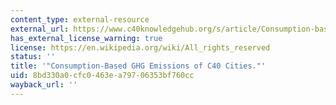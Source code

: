 ```yaml
---
content_type: external-resource
external_url: https://www.c40knowledgehub.org/s/article/Consumption-based-GHG-emissions-of-C40-cities?language=en_US
has_external_license_warning: true
license: https://en.wikipedia.org/wiki/All_rights_reserved
status: ''
title: '"Consumption-Based GHG Emissions of C40 Cities."'
uid: 8bd330a0-cfc0-463e-a797-06353bf760cc
wayback_url: ''
---
```

